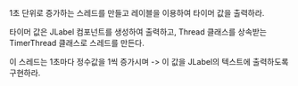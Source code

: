 1초 단위로 증가하는 스레드를 만들고 레이블을 이용하여 타이머 값을 출력하라.    
  
타이머 값은 JLabel 컴포넌트를 생성하여 출력하고, Thread 클래스를 상속받는 TimerThread 클래스로 스레드를 만든다.    

이 스레드는 1초마다 정수값을 1씩 증가시며 -> 이 값을 JLabel의 텍스트에 출력하도록 구현하라.    
